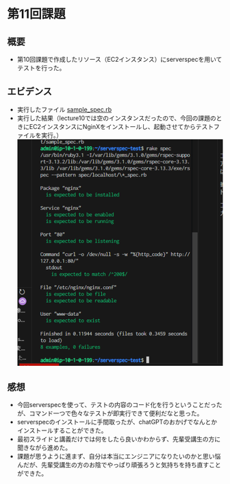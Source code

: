 # 第11回課題
## 概要
* 第10回課題で作成したリソース（EC2インスタンス）にserverspecを用いてテストを行った。
## エビデンス
* 実行したファイル
[sample_spec.rb](sample_spec.rb)
* 実行した結果（lecture10では空のインスタンスだったので、今回の課題のときにEC2インスタンスにNginXをインストールし、起動させてからテストファイルを実行。）
![実行した結果](lecture11/images/第11回課題/serverspecでテストファイル実行2025-04-10%20184501.png)
## 感想
* 今回serverspecを使って、テストの内容のコード化を行うということだったが、コマンド一つで色々なテストが即実行できて便利だなと思った。
* serverspecのインストールに手間取ったが、chatGPTのおかげでなんとかインストールすることができた。
* 最初スライドと講義だけでは何をしたら良いかわからず、先輩受講生の方に聞きながら進めた。
* 課題が思うように進まず、自分は本当にエンジニアになりたいのかと思い悩んだが、先輩受講生の方のお陰でやっぱり頑張ろうと気持ちを持ち直すことができた。